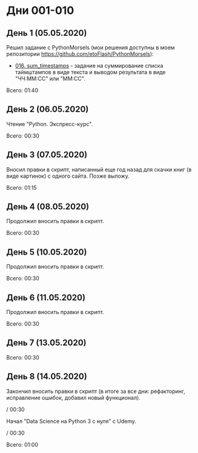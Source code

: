 # Дни 001-010

## День 1 (05.05.2020)

Решил задание с PythonMorsels (мои решения доступны в моем репозитории https://github.com/etoFlash/PythonMorsels):

* [016. sum_timestamps](https://github.com/etoFlash/PythonMorsels/tree/master/sum_timestamps) - задание на суммирование списка таймштампов в виде текста и выводом результата в виде "ЧЧ:ММ:СС" или "ММ:СС".

Всего: 01:40

## День 2 (06.05.2020)

Чтение "Python. Экспресс-курс".

Всего: 00:30

## День 3 (07.05.2020)

Вносил правки в скрипт, написанный еще год назад для скачки книг (в виде картинок) с одного сайта. Позже выложу.

Всего: 01:15

## День 4 (08.05.2020)

Продолжил вносить правки в скрипт.

Всего: 00:30

## День 5 (10.05.2020)

Продолжил вносить правки в скрипт.

Всего: 00:30

## День 6 (11.05.2020)

Продолжил вносить правки в скрипт.

Всего: 00:30

## День 7 (13.05.2020)

Всего: 00:30

## День 8 (14.05.2020)

Закончил вносить правки в скрипт (в итоге за все дни: рефакторинг, исправление ошибок, добавил новый функционал).

/ 00:30

Начал "Data Science на Python 3 с нуля" с Udemy.

/ 00:30

Всего: 01:00
